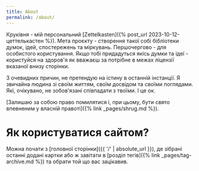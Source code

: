 ```yaml
---
title: About
permalink: /about/
---
```


Круківня - мій персональний [Zettelkasten]({% post_url 2023-10-12-цеттелькастен %}). Мета проєкту - створення такої собі бібліотеки думок, ідей, спостережень та міркувань. Першочергово - для особистого користування. Якщо тобі придадуться якісь думки та ідеї - користуйся на здоров'я як вважаєш за потрібне в межах ліцензії вказаної внизу сторінки.

З очевидних причин, не претендую на істину в останній інстанції. Я звичайна людина зі своїм життям, своїм досвідом та своїми поглядами. Які, очікувано, не зобов'язані співпадати з твоїми. І це ок.

[Залишаю за собою право помилятися і, при цьому, бути свято впевненим у власній правоті]({% link _pages/shrug.md %}).

# Як користуватися сайтом?

Можна почати з [головної сторінки]({{ '/' | absolute_url }}), де зібрані останні додані картки або ж завітати в [розділ тегів]({% link _pages/tag-archive.md %}) та обрати той що вас зацікавив.
